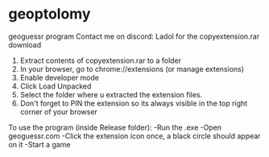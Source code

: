 # geoptolomy
geoguessr program
Contact me on discord: Ladol
for the copyextension.rar download

1. Extract contents of copyextension.rar to a folder
2. In your browser, go to chrome://extensions (or manage extensions)
3. Enable developer mode
4. Click Load Unpacked
5. Select the folder where u extracted the extension files.
6. Don't forget to PIN the extension so its always visible in the top right corner of your browser

To use the program (inside Release folder):
-Run the .exe
-Open geoguessr.com
-Click the extension icon once, a black circle should appear on it
-Start a game
